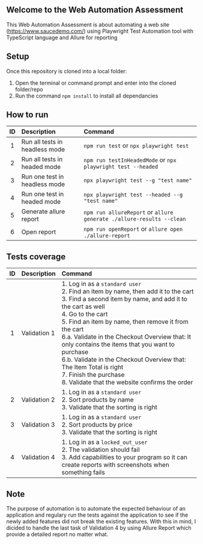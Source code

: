 ##                        Welcome to the Web Automation Assessment 

This Web Automation Assessment is about automating a web site (https://www.saucedemo.com/) using Playwright Test Automation tool with TypeScript language and Allure for reporting

## Setup
Once this repository is cloned into a local folder:
1. Open the terminal or command prompt and enter into the cloned folder/repo
2. Run the command `npm install` to install all dependancies 

## How to run
|ID|Description| Command |
| :---: | :--- | :--- |
|1|Run all tests in headless mode|`npm run test` or `npx playwright test`|
|2|Run all tests in headed mode|`npm run testInHeadedMode` or `npx playwright test --headed`|
|3|Run one test in headless mode|`npx playwright test --g "test name"`|
|4|Run one test in headed mode|`npx playwright test --headed --g "test name"`|
|5|Generate allure report|`npm run allureReport` or `allure generate ./allure-results --clean`|
|6|Open report|`npm run openReport` or `allure open ./allure-report`|

  
## Tests coverage
|ID|Description| Command |
| :---: | :--- | :--- |
|1|Validation 1|1. Log in as a `standard user`<br>2. Find an item by name, then add it to the cart<br>3. Find a second item by name, and add it to the cart as well<br>4. Go to the cart<br>5. Find an item by name, then remove it from the cart<br>6.a. Validate in the Checkout Overview that: It only contains the items that you want to purchase<br>6.b. Validate in the Checkout Overview that: The Item Total is right<br>7. Finish the purchase<br> 8. Validate that the website confirms the order
|2|Validation 2|1. Log in as a `standard user`<br>2. Sort products by name<br>3. Validate that the sorting is right
|3|Validation 3|1. Log in as a `standard user`<br>2. Sort products by price<br>3. Validate that the sorting is right|
|4|Validation 4|1. Log in as a `locked_out_user`<br>2. The validation should fail<br>3. Add capabilities to your program so it can create reports with screenshots when something fails

## Note
The purpose of automation is to automate the expected behaviour of an application and regulary run the tests against the application to see if the newly added features did not break the existing features. With this in mind, I dicided to handle the last task of Validation 4 by using Allure Report which provide a detailed report no matter what.